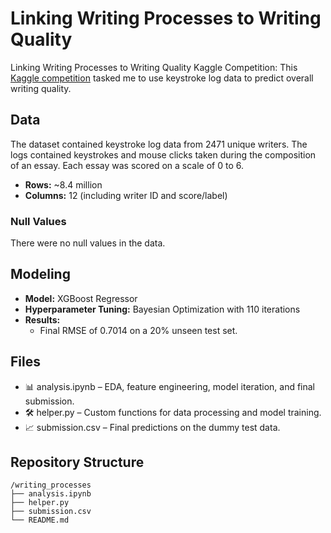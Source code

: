 # Linking Writing Processes to Writing Quality
Linking Writing Processes to Writing Quality Kaggle Competition: 
This [Kaggle competition](https://www.kaggle.com/competitions/linking-writing-processes-to-writing-quality) tasked me to use keystroke log data to predict overall writing quality.

## Data
The dataset contained keystroke log data from 2471 unique writers. The logs contained keystrokes and mouse clicks taken during the composition of an essay. Each essay was scored on a scale of 0 to 6.
- **Rows:** ~8.4 million 
- **Columns:** 12 (including writer ID and score/label)  

### Null Values
There were no null values in the data.

## Modeling
- **Model:** XGBoost Regressor  
- **Hyperparameter Tuning:** Bayesian Optimization with 110 iterations  
- **Results:**
    - Final RMSE of 0.7014 on a 20% unseen test set.

## Files
- 📊 analysis.ipynb – EDA, feature engineering, model iteration, and final submission.
- 🛠️ helper.py – Custom functions for data processing and model training.
- 📈 submission.csv – Final predictions on the dummy test data.

## Repository Structure
```
/writing_processes
├── analysis.ipynb
├── helper.py
├── submission.csv
└── README.md
```
